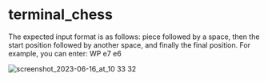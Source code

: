 # terminal_chess

The expected input format is as follows: piece followed by a space, then the start position followed by another space, and finally the final position.
For example, you can enter: WP e7 e6

![screenshot_2023-06-16_at_10 33 32](https://github.com/cosmo-octopus/terminal_chess/assets/119530584/17c730a8-63cb-4e60-9195-48a82a7b1882)

